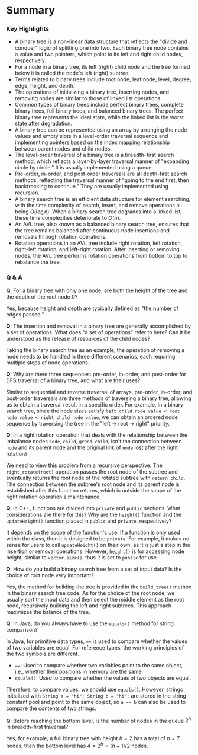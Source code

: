# Summary

### Key Highlights

- A binary tree is a non-linear data structure that reflects the "divide and conquer" logic of splitting one into two. Each binary tree node contains a value and two pointers, which point to its left and right child nodes, respectively.
- For a node in a binary tree, its left (right) child node and the tree formed below it is called the node's left (right) subtree.
- Terms related to binary trees include root node, leaf node, level, degree, edge, height, and depth.
- The operations of initializing a binary tree, inserting nodes, and removing nodes are similar to those of linked list operations.
- Common types of binary trees include perfect binary trees, complete binary trees, full binary trees, and balanced binary trees. The perfect binary tree represents the ideal state, while the linked list is the worst state after degradation.
- A binary tree can be represented using an array by arranging the node values and empty slots in a level-order traversal sequence and implementing pointers based on the index mapping relationship between parent nodes and child nodes.
- The level-order traversal of a binary tree is a breadth-first search method, which reflects a layer-by-layer traversal manner of "expanding circle by circle." It is usually implemented using a queue.
- Pre-order, in-order, and post-order traversals are all depth-first search methods, reflecting the traversal manner of "going to the end first, then backtracking to continue." They are usually implemented using recursion.
- A binary search tree is an efficient data structure for element searching, with the time complexity of search, insert, and remove operations all being $O(\log n)$. When a binary search tree degrades into a linked list, these time complexities deteriorate to $O(n)$.
- An AVL tree, also known as a balanced binary search tree, ensures that the tree remains balanced after continuous node insertions and removals through rotation operations.
- Rotation operations in an AVL tree include right rotation, left rotation, right-left rotation, and left-right rotation. After inserting or removing nodes, the AVL tree performs rotation operations from bottom to top to rebalance the tree.

### Q & A

**Q**: For a binary tree with only one node, are both the height of the tree and the depth of the root node $0$?

Yes, because height and depth are typically defined as "the number of edges passed."

**Q**: The insertion and removal in a binary tree are generally accomplished by a set of operations. What does "a set of operations" refer to here? Can it be understood as the release of resources of the child nodes?

Taking the binary search tree as an example, the operation of removing a node needs to be handled in three different scenarios, each requiring multiple steps of node operations.

**Q**: Why are there three sequences: pre-order, in-order, and post-order for DFS traversal of a binary tree, and what are their uses?

Similar to sequential and reverse traversal of arrays, pre-order, in-order, and post-order traversals are three methods of traversing a binary tree, allowing us to obtain a traversal result in a specific order. For example, in a binary search tree, since the node sizes satisfy `left child node value < root node value < right child node value`, we can obtain an ordered node sequence by traversing the tree in the "left $\rightarrow$ root $\rightarrow$ right" priority.

**Q**: In a right rotation operation that deals with the relationship between the imbalance nodes `node`, `child`, `grand_child`, isn't the connection between `node` and its parent node and the original link of `node` lost after the right rotation?

We need to view this problem from a recursive perspective. The `right_rotate(root)` operation passes the root node of the subtree and eventually returns the root node of the rotated subtree with `return child`. The connection between the subtree's root node and its parent node is established after this function returns, which is outside the scope of the right rotation operation's maintenance.

**Q**: In C++, functions are divided into `private` and `public` sections. What considerations are there for this? Why are the `height()` function and the `updateHeight()` function placed in `public` and `private`, respectively?

It depends on the scope of the function's use. If a function is only used within the class, then it is designed to be `private`. For example, it makes no sense for users to call `updateHeight()` on their own, as it is just a step in the insertion or removal operations. However, `height()` is for accessing node height, similar to `vector.size()`, thus it is set to `public` for use.

**Q**: How do you build a binary search tree from a set of input data? Is the choice of root node very important?

Yes, the method for building the tree is provided in the `build_tree()` method in the binary search tree code. As for the choice of the root node, we usually sort the input data and then select the middle element as the root node, recursively building the left and right subtrees. This approach maximizes the balance of the tree.

**Q**: In Java, do you always have to use the `equals()` method for string comparison?

In Java, for primitive data types, `==` is used to compare whether the values of two variables are equal. For reference types, the working principles of the two symbols are different.

- `==`: Used to compare whether two variables point to the same object, i.e., whether their positions in memory are the same.
- `equals()`: Used to compare whether the values of two objects are equal.

Therefore, to compare values, we should use `equals()`. However, strings initialized with `String a = "hi"; String b = "hi";` are stored in the string constant pool and point to the same object, so `a == b` can also be used to compare the contents of two strings.

**Q**: Before reaching the bottom level, is the number of nodes in the queue $2^h$ in breadth-first traversal?

Yes, for example, a full binary tree with height $h = 2$ has a total of $n = 7$ nodes, then the bottom level has $4 = 2^h = (n + 1) / 2$ nodes.
